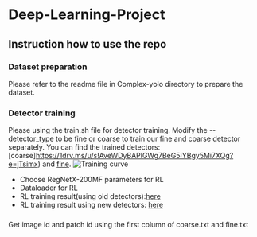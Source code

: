 # Deep-Learning-Project

## Instruction how to use the repo

### Dataset preparation 
Please refer to the readme file in Complex-yolo directory to prepare the dataset.
### Detector training
  Please using the train.sh file for detector training. Modify the --detector_type to be fine or coarse to train our fine and coarse detector separately.
 You can find the trained detectors: [coarse]https://1drv.ms/u/s!AveWDyBAPlGWg7BeG5IYBgy5Mi7XQg?e=jTsimx) and [fine](https://1drv.ms/u/s!AveWDyBAPlGWg7Bde_9LS4xl3ynmDw?e=yoaPe1).
![Training curve](./fig/d_train.png)


- Choose RegNetX-200MF parameters for RL
- Dataloader for RL
- RL training result(using old detectors):[here](https://drive.google.com/drive/folders/1KoteVPFJXtvmmRJVrNI6yzyM-apEZtdz?usp=sharing)
- RL training result using new detectors: [here](https://1drv.ms/u/s!AveWDyBAPlGWg7BM4mo_b1jgSGPiRw?e=1LjQJT)
### 
Get image id and patch id using the first column of coarse.txt and fine.txt
